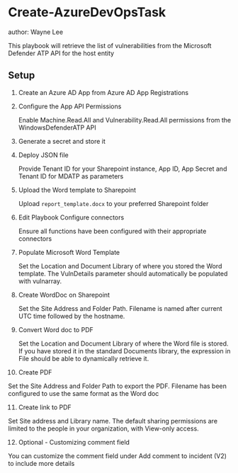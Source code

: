 # Create-AzureDevOpsTask
author: Wayne Lee

This playbook will retrieve the list of vulnerabilities from the Microsoft Defender ATP API for the host entity

## Setup

1. Create an Azure AD App from Azure AD App Registrations

2. Configure the App API Permissions
   
   Enable Machine.Read.All and Vulnerability.Read.All permissions from the WindowsDefenderATP API

3. Generate a secret and store it
	
4. Deploy JSON file
   
   Provide Tenant ID for your Sharepoint instance, App ID, App Secret and Tenant ID for MDATP as parameters
	
5. Upload the Word template to Sharepoint

   Upload `report_template.docx` to your preferred Sharepoint folder
	
6. Edit Playbook Configure connectors

   Ensure all functions have been configured with their appropriate connectors
	
7. Populate Microsoft Word Template

   Set the Location and Document Library of where you stored the Word template. The VulnDetails parameter should automatically be populated with vulnarray.
	
8. Create WordDoc on Sharepoint 

   Set the Site Address and Folder Path. Filename is named after current UTC time followed by the hostname.
	
9. Convert Word doc to PDF 

   Set the Location and Document Library of where the Word file is stored. If you have stored it in the standard Documents library, the expression in File should be able to dynamically retrieve it.
	
10. Create PDF

   Set the Site Address and Folder Path to export the PDF. Filename has been configured to use the same format as the Word doc
	
11. Create link to PDF
	
   Set Site address and Library name. The default sharing permissions are limited to the people in your organization, with View-only access.
	
12. Optional  - Customizing comment field

   You can customize the comment field under Add comment to incident (V2) to include more details
